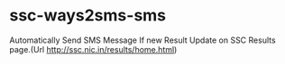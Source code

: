 # ssc-ways2sms-sms
Automatically Send SMS Message If new Result Update on SSC Results page.(Url http://ssc.nic.in/results/home.html)
